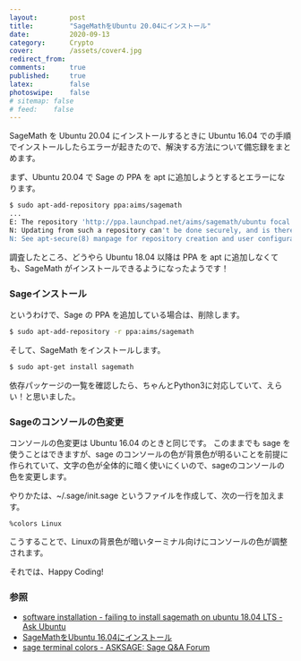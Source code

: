 ```yaml
---
layout:        post
title:         "SageMathをUbuntu 20.04にインストール"
date:          2020-09-13
category:      Crypto
cover:         /assets/cover4.jpg
redirect_from:
comments:      true
published:     true
latex:         false
photoswipe:    false
# sitemap: false
# feed:    false
---
```


SageMath を Ubuntu 20.04 にインストールするときに Ubuntu 16.04 での手順でインストールしたらエラーが起きたので、解決する方法について備忘録をまとめます。

まず、Ubuntu 20.04 で Sage の PPA を apt に追加しようとするとエラーになります。

```bash
$ sudo apt-add-repository ppa:aims/sagemath
...
E: The repository 'http://ppa.launchpad.net/aims/sagemath/ubuntu focal Release' does not have a Release file.
N: Updating from such a repository can't be done securely, and is therefore disabled by default.
N: See apt-secure(8) manpage for repository creation and user configuration details.
```

調査したところ、どうやら Ubuntu 18.04 以降は PPA を apt に追加しなくても、SageMath がインストールできるようになったようです！


### Sageインストール

というわけで、Sage の PPA を追加している場合は、削除します。

```bash
$ sudo apt-add-repository -r ppa:aims/sagemath
```

そして、SageMath をインストールします。

```bash
$ sudo apt-get install sagemath
```

依存パッケージの一覧を確認したら、ちゃんとPython3に対応していて、えらい！と思いました。


### Sageのコンソールの色変更

コンソールの色変更は Ubuntu 16.04 のときと同じです。
このままでも sage を使うことはできますが、sage のコンソールの色が背景色が明るいことを前提に作られていて、文字の色が全体的に暗く使いにくいので、sageのコンソールの色を変更します。

やりかたは、~/.sage/init.sage というファイルを作成して、次の一行を加えます。

```
%colors Linux
```

こうすることで、Linuxの背景色が暗いターミナル向けにコンソールの色が調整されます。


それでは、Happy Coding!


### 参照

- [software installation - failing to install sagemath on ubuntu 18.04 LTS - Ask Ubuntu](https://askubuntu.com/questions/1031170/failing-to-install-sagemath-on-ubuntu-18-04-lts)
- [SageMathをUbuntu 16.04にインストール](./install-sage-on-ubuntu)
- [sage terminal colors - ASKSAGE: Sage Q&A Forum](https://ask.sagemath.org/question/10060/sage-terminal-colors/)
